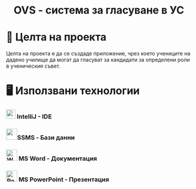 <h1 align="center"> OVS - система за гласуване в УС </h1>


<h1> 🎯 Целта на проекта </h1>
<p>Целта на проекта е да се създаде приложение, чрез което учениците на дадено училище да могат да гласуват за кандидати за определени роли в ученическия съвет. </p>

<h1> 🖥️ Използвани технологии </h1>
  <h3><img src="https://upload.wikimedia.org/wikipedia/commons/thumb/9/9c/IntelliJ_IDEA_Icon.svg/1200px-IntelliJ_IDEA_Icon.svg.png" width="25" height="25"> IntelliJ - IDE </h3>
  <h3><img src="https://i.imgur.com/0cj4vjm.png" width="30" height="30">SSMS - Бази данни</h3>
  <h3><img src="https://cdn.worldvectorlogo.com/logos/word-1.svg" alt="Word" width="30" height="30"> MS Word - Документация</h3>
  <h3><img src="https://cdn.worldvectorlogo.com/logos/powerpoint-2.svg" alt="PowerPoint" width="30" height="30"> MS PowerPoint - Презентация</h3>
  
